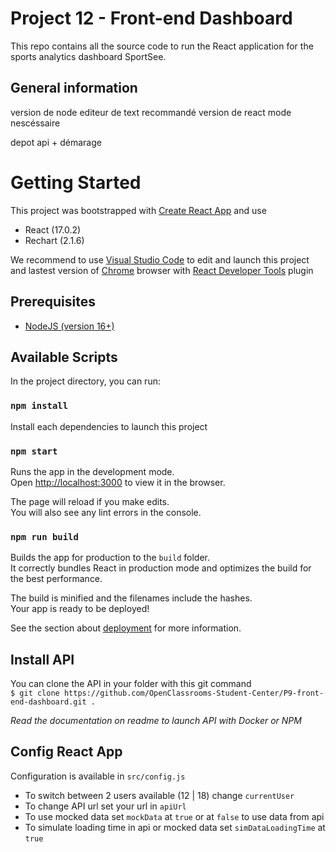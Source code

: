 
# Project 12 - Front-end Dashboard
This repo contains all the source code to run the React application for the sports analytics dashboard SportSee.

## General information


version de node 
editeur de text recommandé
version de react
mode nescéssaire

depot api + démarage

# Getting Started

This project was bootstrapped with [Create React App](https://github.com/facebook/create-react-app)
and use
- React (17.0.2)
- Rechart (2.1.6)

We recommend to use [Visual Studio Code](https://code.visualstudio.com/) to edit and launch this project and lastest version of [Chrome](https://www.google.fr/chrome/) browser with [React Developer Tools](https://chrome.google.com/webstore/detail/react-developer-tools/) plugin
## Prerequisites
- [NodeJS (version 16+)](https://nodejs.org/en/download/)
## Available Scripts

In the project directory, you can run:

### `npm install`

Install each dependencies to launch this project

### `npm start`

Runs the app in the development mode.\
Open [http://localhost:3000](http://localhost:3000) to view it in the browser.

The page will reload if you make edits.\
You will also see any lint errors in the console.

### `npm run build`

Builds the app for production to the `build` folder.\
It correctly bundles React in production mode and optimizes the build for the best performance.

The build is minified and the filenames include the hashes.\
Your app is ready to be deployed!

See the section about [deployment](https://facebook.github.io/create-react-app/docs/deployment) for more information.

## Install API

You can clone the API in your folder with this git command   
`$ git clone https://github.com/OpenClassrooms-Student-Center/P9-front-end-dashboard.git .`

*Read the documentation on readme to launch API with Docker or NPM*

## Config React App
Configuration is available in `src/config.js`
- To switch between 2 users available (12 | 18) change `currentUser`
- To change API url set your url in `apiUrl` 
- To use mocked data set `mockData` at `true` or at `false` to use data from api
- To simulate loading time in api or mocked data set `simDataLoadingTime` at `true`
